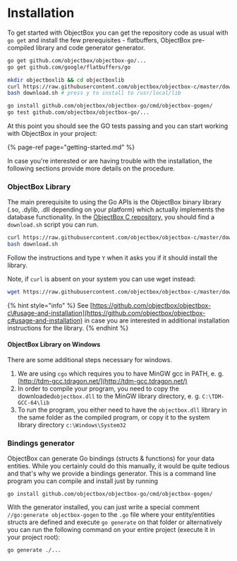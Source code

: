 # Installation

To get started with ObjectBox you can get the repository code as usual with `go get` and install the few prerequisites - flatbuffers, ObjectBox pre-compiled library and code generator generator.

```bash
go get github.com/objectbox/objectbox-go/...
go get github.com/google/flatbuffers/go

mkdir objectboxlib && cd objectboxlib
curl https://raw.githubusercontent.com/objectbox/objectbox-c/master/download.sh > download.sh
bash download.sh # press y to install to /usr/local/lib

go install github.com/objectbox/objectbox-go/cmd/objectbox-gogen/
go test github.com/objectbox/objectbox-go/...
```

At this point you should see the GO tests passing and you can start working with ObjectBox in your project:

{% page-ref page="getting-started.md" %}

In case you're interested or are having trouble with the installation, the following sections provide more details on the procedure.

### ObjectBox Library

The main prerequisite to using the Go APIs is the ObjectBox binary library \(.so, .dylib, .dll depending on your  platform\) which actually implements the database functionality. In the [ObjectBox C repository,](https://github.com/objectbox/objectbox-c) you should find a `download.sh` script you can run. 

```bash
curl https://raw.githubusercontent.com/objectbox/objectbox-c/master/download.sh > download.sh
bash download.sh
```

Follow the instructions and type `Y` when it asks you if it should install the library.

Note, if `curl` is absent on your system you can use wget instead:

```bash
wget https://raw.githubusercontent.com/objectbox/objectbox-c/master/download.sh
```

{% hint style="info" %}
See [https://github.com/objectbox/objectbox-c\#usage-and-installation](https://github.com/objectbox/objectbox-c#usage-and-installation) in case you are interested in additional installation instructions for the library.
{% endhint %}

#### ObjectBox Library on Windows

There are some additional steps necessary for windows. 

1. We are using `cgo` which requires you to have MinGW gcc in PATH, e. g. [http://tdm-gcc.tdragon.net/](http://tdm-gcc.tdragon.net/)
2. In order to compile your program, you need to copy the downloaded`objectbox.dll` to the MinGW library directory, e. g. `C:\TDM-GCC-64\lib`
3. To run the program, you either need to have the `objectbox.dll` library in the same folder as the compiled program, or copy it to the system library directory `c:\Windows\System32`

### Bindings generator

ObjectBox can generate Go bindings \(structs & functions\) for your data entities. While you certainly could do this manually, it would be quite tedious and that's why we provide a bindings generator. This is a command line program you can compile and install just by running 

```text
go install github.com/objectbox/objectbox-go/cmd/objectbox-gogen/
```

With the generator installed, you can just write a special comment `//go:generate objectbox-gogen` to the `.go` file where your entity/entities structs are defined and execute `go generate` on that folder or alternatively you can run the following command on your entire project \(execute it in your project root\):

```text
go generate ./...
```



